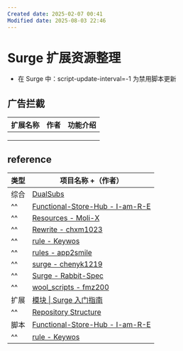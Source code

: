 ```yaml
---
Created date: 2025-02-07 00:41
Modified date: 2025-08-03 22:46
---
```

# Surge 扩展资源整理

- 在 Surge 中：script-update-interval=-1 为禁用脚本更新

## 广告拦截

| 扩展名称 | 作者  | 功能介绍 |
| ---- | --- | ---- |
|      |     |      |
|      |     |      |
|      |     |      |

## reference

| 类型  | 项目名称 +（作者）                                                                           |
| --- | ----------------------------------------------------------------------------------- |
| 综合  | [DualSubs](https://github.com/DualSubs)                                             |
| ^^  | [Functional-Store-Hub - I-am-R-E](https://github.com/I-am-R-E/Functional-Store-Hub) |
| ^^  | [Resources - Moli-X](https://github.com/Moli-X/Resources)                           |
| ^^  | [Rewrite - chxm1023](https://github.com/chxm1023/Rewrite)                           |
| ^^  | [rule - Keywos](https://github.com/Keywos/rule)                                     |
| ^^  | [rules - app2smile](https://github.com/app2smile/rules)                             |
| ^^  | [surge - chenyk1219](https://github.com/chenyk1219/surge)                           |
| ^^  | [Surge - Rabbit-Spec](https://github.com/Rabbit-Spec/Surge)                         |
| ^^  | [wool_scripts - fmz200](https://github.com/fmz200/wool_scripts)                     |
| 扩展  | [模块 \| Surge 入门指南](https://wiki.surge.community/modules)                            |
| ^^  | [Repository Structure](https://surge.qingr.moe/)                                    |
| 脚本  | [Functional-Store-Hub - I-am-R-E](https://github.com/I-am-R-E/Functional-Store-Hub) |
| ^^  | [rule - Keywos](https://github.com/Keywos/rule)                                     |
